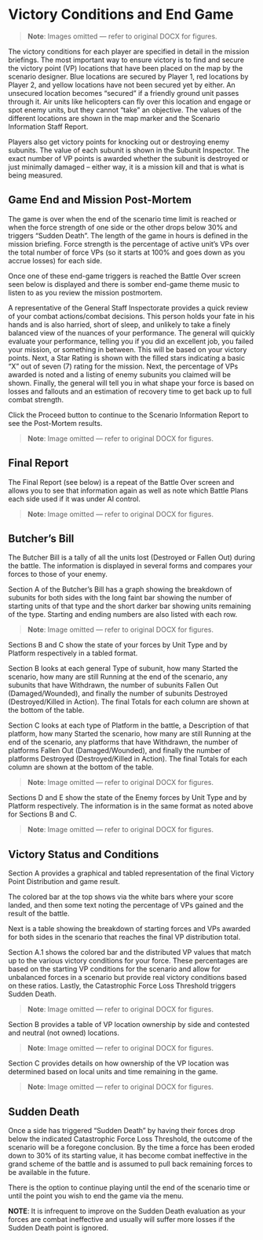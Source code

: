 # Victory Conditions and End Game

> **Note**: Images omitted — refer to original DOCX for figures.


The victory conditions for each player are specified in detail in the mission briefings\. The most important way to ensure victory is to find and secure the victory point \(VP\) locations that have been placed on the map by the scenario designer\. Blue locations are secured by Player 1, red locations by Player 2, and yellow locations have not been secured yet by either\. An unsecured location becomes “secured” if a friendly ground unit passes through it\. Air units like helicopters can fly over this location and engage or spot enemy units, but they cannot “take” an objective\. The values of the different locations are shown in the map marker and the Scenario Information Staff Report\.

Players also get victory points for knocking out or destroying enemy subunits\. The value of each subunit is shown in the Subunit Inspector\. The exact number of VP points is awarded whether the subunit is destroyed or just minimally damaged – either way, it is a mission kill and that is what is being measured\.

## Game End and Mission Post\-Mortem

The game is over when the end of the scenario time limit is reached or when the force strength of one side or the other drops below 30% and triggers “Sudden Death”\. The length of the game in hours is defined in the mission briefing\. Force strength is the percentage of active unit’s VPs over the total number of force VPs \(so it starts at 100% and goes down as you accrue losses\) for each side\. 

Once one of these end\-game triggers is reached the Battle Over screen seen below is displayed and there is somber end\-game theme music to listen to as you review the mission postmortem\. 

A representative of the General Staff Inspectorate provides a quick review of your combat actions/combat decisions\. This person holds your fate in his hands and is also harried, short of sleep, and unlikely to take a finely balanced view of the nuances of your performance\. The general will quickly evaluate your performance, telling you if you did an excellent job, you failed your mission, or something in between\. This will be based on your victory points\. Next, a Star Rating is shown with the filled stars indicating a basic “X” out of seven \(7\) rating for the mission\. Next, the percentage of VPs awarded is noted and a listing of enemy subunits you claimed will be shown\. Finally, the general will tell you in what shape your force is based on losses and fallouts and an estimation of recovery time to get back up to full combat strength\. 

Click the Proceed button to continue to the Scenario Information Report to see the Post\-Mortem results\.

> **Note**: Image omitted — refer to original DOCX for figures.



## Final Report

The Final Report \(see below\) is a repeat of the Battle Over screen and allows you to see that information again as well as note which Battle Plans each side used if it was under AI control\.

> **Note**: Image omitted — refer to original DOCX for figures.



## Butcher’s Bill

The Butcher Bill is a tally of all the units lost \(Destroyed or Fallen Out\) during the battle\. The information is displayed in several forms and compares your forces to those of your enemy\.

Section A of the Butcher’s Bill has a graph showing the breakdown of subunits for both sides with the long faint bar showing the number of starting units of that type and the short darker bar showing units remaining of the type\. Starting and ending numbers are also listed with each row\.

> **Note**: Image omitted — refer to original DOCX for figures.



Sections B and C show the state of your forces by Unit Type and by Platform respectively in a tabled format\. 

Section B looks at each general Type of subunit, how many Started the scenario, how many are still Running at the end of the scenario, any subunits that have Withdrawn, the number of subunits Fallen Out \(Damaged/Wounded\), and finally the number of subunits Destroyed \(Destroyed/Killed in Action\)\. The final Totals for each column are shown at the bottom of the table\.

Section C looks at each type of Platform in the battle, a Description of that platform, how many Started the scenario, how many are still Running at the end of the scenario, any platforms that have Withdrawn, the number of platforms Fallen Out \(Damaged/Wounded\), and finally the number of platforms Destroyed \(Destroyed/Killed in Action\)\. The final Totals for each column are shown at the bottom of the table\.

> **Note**: Image omitted — refer to original DOCX for figures.



Sections D and E show the state of the Enemy forces by Unit Type and by Platform respectively\. The information is in the same format as noted above for Sections B and C\.

> **Note**: Image omitted — refer to original DOCX for figures.



## Victory Status and Conditions

Section A provides a graphical and tabled representation of the final Victory Point Distribution and game result\. 

The colored bar at the top shows via the white bars where your score landed, and then some text noting the percentage of VPs gained and the result of the battle\.

Next is a table showing the breakdown of starting forces and VPs awarded for both sides in the scenario that reaches the final VP distribution total\. 

Section A\.1 shows the colored bar and the distributed VP values that match up to the various victory conditions for your force\. These percentages are based on the starting VP conditions for the scenario and allow for unbalanced forces in a scenario but provide real victory conditions based on these ratios\. Lastly, the Catastrophic Force Loss Threshold triggers Sudden Death\.

> **Note**: Image omitted — refer to original DOCX for figures.



Section B provides a table of VP location ownership by side and contested and neutral \(not owned\) locations\.

> **Note**: Image omitted — refer to original DOCX for figures.



Section C provides details on how ownership of the VP location was determined based on local units and time remaining in the game\.

> **Note**: Image omitted — refer to original DOCX for figures.



## Sudden Death

Once a side has triggered “Sudden Death” by having their forces drop below the indicated Catastrophic Force Loss Threshold, the outcome of the scenario will be a foregone conclusion\. By the time a force has been eroded down to 30% of its starting value, it has become combat ineffective in the grand scheme of the battle and is assumed to pull back remaining forces to be available in the future\. 

There is the option to continue playing until the end of the scenario time or until the point you wish to end the game via the menu\. 

__NOTE__: It is infrequent to improve on the Sudden Death evaluation as your forces are combat ineffective and usually will suffer more losses if the Sudden Death point is ignored\.

